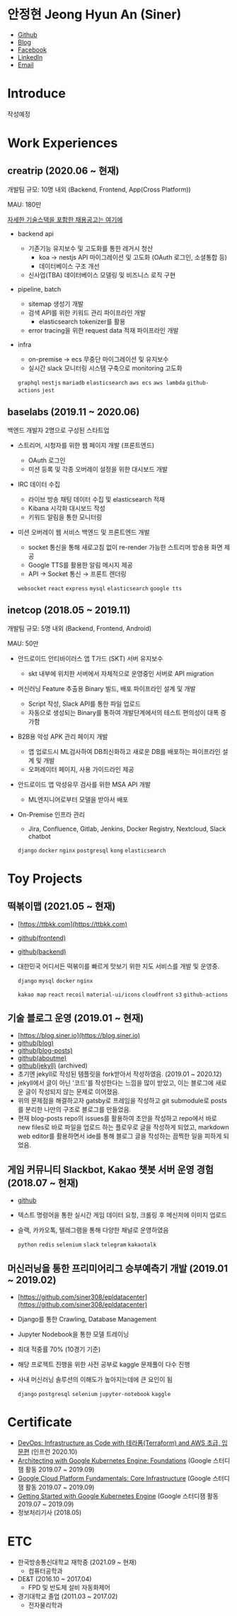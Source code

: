 # 안정현 Jeong Hyun An (Siner)
- [Github](https://github.com/siner308)
- [Blog](https://blog.siner.io)
- [Facebook](https://www.facebook.com/aan308)
- [LinkedIn](https://www.linkedin.com/in/jeonghyun-an-948778185/)
- [Email](mailto:siner308@gmail.com)

# Introduce
작성예정

# Work Experiences

## creatrip (2020.06 ~ 현재)
개발팀 규모: 10명 내외 (Backend, Frontend, App(Cross Platform))

MAU: 180만

[자세한 기술스택을 포함한 채용공고는 여기에](https://career.creatrip.team/)

- backend api
  - 기존기능 유지보수 및 고도화를 통한 레거시 청산
    - koa -> nestjs API 마이그레이션 및 고도화 (OAuth 로그인, 소셜통합 등)
    - 데이터베이스 구조 개선
  - 신사업(TBA) 데이터베이스 모델링 및 비즈니스 로직 구현
- pipeline, batch
  - sitemap 생성기 개발
  - 검색 API를 위한 키워드 관리 파이프라인 개발
    - elasticsearch tokenizer를 활용
  - error tracing을 위한 request data 적재 파이프라인 개발
- infra
  - on-premise -> ecs 무중단 마이그레이션 및 유지보수
  - 실시간 slack 모니터링 시스템 구축으로 monitoring 고도화

  `graphql` `nestjs` `mariadb` `elasticsearch` `aws ecs` `aws lambda` `github-actions` `jest`

## baselabs (2019.11 ~ 2020.06)
백엔드 개발자 2명으로 구성된 스타트업

- 스트리머, 시청자를 위한 웹 페이지 개발 (프론트엔드)
  - OAuth 로그인
  - 미션 등록 및 각종 오버레이 설정을 위한 대시보드 개발
- IRC 데이터 수집
  - 라이브 방송 채팅 데이터 수집 및 elasticsearch 적재
  - Kibana 시각화 대시보드 작성
  - 키워드 알림을 통한 모니터링
- 미션 오버레이 웹 서비스 백엔드 및 프론트엔드 개발
  - socket 통신을 통해 새로고침 없이 re-render 가능한 스트리머 방송용 화면 제공
  - Google TTS를 활용한 알림 메시지 제공
  - API → Socket 통신 → 프론트 렌더링

  `websocket` `react` `express` `mysql` `elasticsearch` `google tts`

## inetcop (2018.05 ~ 2019.11)
개발팀 규모: 5명 내외 (Backend, Frontend, Android)

MAU: 50만

- 안드로이드 안티바이러스 앱 T가드 (SKT) 서버 유지보수
  - skt 내부에 위치한 서버에서 자체적으로 운영중인 서버로 API migration
- 머신러닝 Feature 추출용 Binary 빌드, 배포 파이프라인 설계 및 개발
  - Script 작성, Slack API를 통한 파일 업로드
  - 자동으로 생성되는 Binary를 통하여 개발단계에서의 테스트 편의성이 대폭 증가함 
- B2B용 악성 APK 관리 페이지 개발
  - 앱 업로드시 ML검사하여 DB최신화하고 새로운 DB를 배포하는 파이프라인 설계 및 개발
  - 오퍼레이터 페이지, 사용 가이드라인 제공
- 안드로이드 앱 악성유무 검사를 위한 MSA API 개발
  - ML엔지니어로부터 모델을 받아서 배포
- On-Premise 인프라 관리
  - Jira, Confluence, Gitlab, Jenkins, Docker Registry, Nextcloud, Slack chatbot

  `django` `docker` `nginx` `postgresql` `kong` `elasticsearch`

# Toy Projects

## 떡볶이맵 (2021.05 ~ 현재)
- [https://ttbkk.com](https://ttbkk.com)
- [github(frontend)](https://github.com/ttbkk-web)
- [github(backend)](https://github.com/ttbkk-server)
- 대한민국 어디서든 떡볶이를 빠르게 맛보기 위한 지도 서비스를 개발 및 운영중.

  `django` `mysql` `docker` `nginx`
  
  `kakao map` `react` `recoil` `material-ui/icons` `cloudfront` `s3` `github-actions`

## 기술 블로그 운영 (2019.01 ~ 현재)
- [https://blog.siner.io](https://blog.siner.io)
- [github(blog)](https://github.com/siner308/blog)
- [github(blog-posts)](https://github.com/siner308/blog-posts)
- [github(aboutme)](https://github.com/siner308/aboutme)
- [github(jekyll)](https://github.com/siner308/jekyll-blog) (archived)
- 초기엔 jekyll로 작성된 템플릿을 fork받아서 작성하였음. (2019.01 ~ 2020.12)
- jekyll에서 글이 아닌 '코드'를 작성한다는 느낌을 많이 받았고, 이는 블로그에 새로운 글이 작성되지 않는 문제로 이어졌음.
- 위의 문제점을 해결하고자 gatsby로 프레임을 작성하고 git submodule로 posts를 분리한 나만의 구조로 블로그를 만들었음.
- 현재 blog-posts repo의 issues를 활용하여 초안을 작성하고 repo에서 바로 new files로 바로 파일을 업로드 하는 플로우로 글을 작성하게 되었고, markdown web editor를 활용하면서 ide를 통해 블로그 글을 작성하는 끔찍한 일을 피하게 되었음.  

## 게임 커뮤니티 Slackbot, Kakao 챗봇 서버 운영 경험 (2018.07 ~ 현재)
- [github](https://github.com/ingress-resistance-korea/irk-bot/)
- 텍스트 명령어을 통한 실시간 게임 데이터 요청, 크롤링 후 메신저에 이미지 업로드
- 슬랙, 카카오톡, 텔레그램을 통해 다양한 채널로 운영하였음

  `python` `redis` `selenium` `slack` `telegram` `kakaotalk`

## 머신러닝을 통한 프리미어리그 승부예측기 개발 (2019.01 ~ 2019.02)
- [https://github.com/siner308/epldatacenter](https://github.com/siner308/epldatacenter)
- Django를 통한 Crawling, Database Management
- Jupyter Nodebook을 통한 모델 트레이닝
- 최대 적중률 70% (10경기 기준)
- 해당 프로젝트 진행을 위한 사전 공부로 kaggle 문제풀이 다수 진행
- 사내 머신러닝 솔루션의 이해도가 높아지는데에 큰 요인이 됨

  `django` `postgresql` `selenium` `jupyter-notebook` `kaggle`

# Certificate
- [DevOps: Infrastructure as Code with 테라폼(Terraform) and AWS 초급, 입문편](https://www.inflearn.com/certificate/98745-325710-1797344) (인프런 2020.10)
- [Architecting with Google Kubernetes Engine: Foundations](https://www.coursera.org/account/accomplishments/verify/GWNGQT7VTJDC) (Google 스터디잼 활동 2019.07 ~ 2019.09)
- [Google Cloud Platform Fundamentals: Core Infrastructure](https://www.coursera.org/account/accomplishments/verify/GV8DZGRV94A5) (Google 스터디잼 활동 2019.07 ~ 2019.09)
- [Getting Started with Google Kubernetes Engine](https://www.coursera.org/account/accomplishments/verify/6VW6QH4AYLBS) (Google 스터디잼 활동 2019.07 ~ 2019.09)
- 정보처리기사 (2018.05)

# ETC
- 한국방송통신대학교 재학중 (2021.09 ~ 현재)
  - 컴퓨터공학과
- DE&T (2016.10 ~ 2017.04)
  - FPD 및 반도체 설비 자동화제어
- 경기대학교 졸업 (2011.03 ~ 2017.02)
  - 전자물리학과
